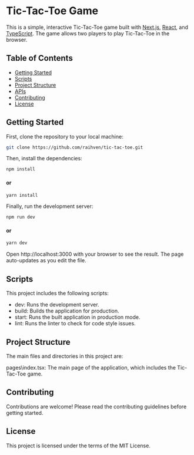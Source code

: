 # Tic-Tac-Toe Game

This is a simple, interactive Tic-Tac-Toe game built with [Next.js](https://nextjs.org/), [React](https://reactjs.org/), and [TypeScript](https://www.typescriptlang.org/). The game allows two players to play Tic-Tac-Toe in the browser.

## Table of Contents

- [Getting Started](#getting-started)
- [Scripts](#scripts)
- [Project Structure](#project-structure)
- [APIs](#apis)
- [Contributing](#contributing)
- [License](#license)

## Getting Started

First, clone the repository to your local machine:


```bash
git clone https://github.com/raihven/tic-tac-toe.git
```
Then, install the dependencies:

```bash
npm install
```
#### or
```bash
yarn install
```
Finally, run the development server:
```bash
npm run dev
```
#### or
```bash
yarn dev
```

Open http://localhost:3000 with your browser to see the result. The page auto-updates as you edit the file.

## Scripts
This project includes the following scripts:

- dev: Runs the development server.
- build: Builds the application for production.
- start: Runs the built application in production mode.
- lint: Runs the linter to check for code style issues.

## Project Structure
The main files and directories in this project are:

pages\index.tsx: The main page of the application, which includes the Tic-Tac-Toe game.


## Contributing

Contributions are welcome! Please read the contributing guidelines before getting started.

## License

This project is licensed under the terms of the MIT License.